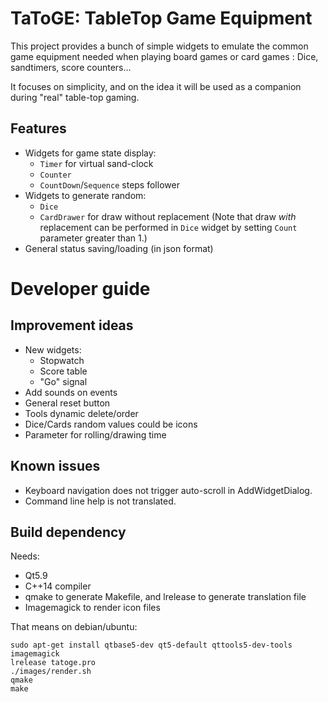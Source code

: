 # TaToGE: TableTop Game Equipment

This project provides a bunch of simple widgets to emulate the common game equipment needed when playing board games or card games : Dice, sandtimers, score counters...

It focuses on simplicity, and on the idea it will be used as a companion during "real" table-top gaming.

## Features

- Widgets for game state display:
  - `Timer` for virtual sand-clock
  - `Counter`
  - `CountDown`/`Sequence` steps follower
- Widgets to generate random:
  - `Dice`
  - `CardDrawer` for draw without replacement (Note that draw *with* replacement can be performed in `Dice` widget by setting `Count` parameter greater than 1.)
- General status saving/loading (in json format)


# Developer guide

## Improvement ideas

- New widgets:
   - Stopwatch
   - Score table
   - "Go" signal
- Add sounds on events
- General reset button
- Tools dynamic delete/order
- Dice/Cards random values could be icons
- Parameter for rolling/drawing time

## Known issues

- Keyboard navigation does not trigger auto-scroll in AddWidgetDialog.
- Command line help is not translated.

## Build dependency

Needs:
- Qt5.9
- C++14 compiler
- qmake to generate Makefile, and lrelease to generate translation file
- Imagemagick to render icon files

That means on debian/ubuntu:
```
sudo apt-get install qtbase5-dev qt5-default qttools5-dev-tools imagemagick
lrelease tatoge.pro
./images/render.sh
qmake
make
```

